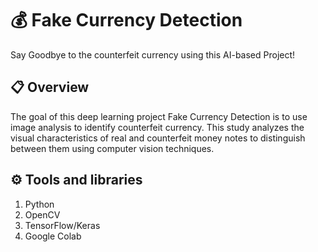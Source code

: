 # :moneybag: Fake Currency Detection

Say Goodbye to the counterfeit currency using this AI-based Project!

## :clipboard: Overview 

The goal of this deep learning project Fake Currency Detection is to use image analysis to identify counterfeit currency. This study analyzes the visual characteristics of real and counterfeit money notes to distinguish between them using computer vision techniques.

## ⚙️ Tools and libraries 

1. Python
2. OpenCV
3. TensorFlow/Keras
4. Google Colab
